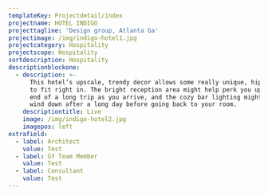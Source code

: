 ```yaml
---
templateKey: Projectdetail/index
projectname: HOTEL INDIGO
projecttagline: 'Design group, Atlanta Ga'
projectimage: /img/indigo-hotel1.jpg
projectcategory: Hospitality
projectscope: Hospitality
sortdescription: Hospitality
descriptionblockone:
  - description: >-
      This hotel’s upscale, trendy decor allows some really unique, hip lighting
      to fit right in. The bright reception area might help perk you up at the
      end of a long trip as you arrive, and the cozy bar lighting might help you
      wind down after a long day before going back to your room.
    descriptiontitle: Live
    image: /img/indigo-hotel2.jpg
    imagepos: left
extrafield:
  - label: Architect
    value: Test
  - label: GY Team Member
    value: Test
  - label: Consultant
    value: Test
---
```


